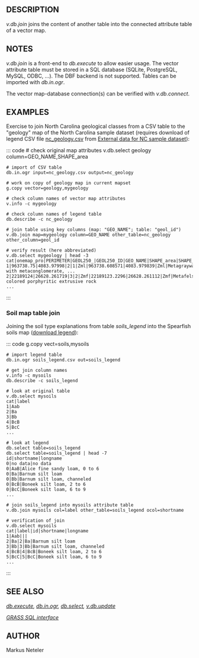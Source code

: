 ## DESCRIPTION

*v.db.join* joins the content of another table into the connected
attribute table of a vector map.

## NOTES

*v.db.join* is a front-end to *db.execute* to allow easier usage. The
vector attribute table must be stored in a SQL database (SQLite,
PostgreSQL, MySQL, ODBC, \...). The DBF backend is not supported. Tables
can be imported with *db.in.ogr*.

The vector map-database connection(s) can be verified with
*v.db.connect*.

## EXAMPLES

Exercise to join North Carolina geological classes from a CSV table to
the \"geology\" map of the North Carolina sample dataset (requires
download of legend CSV file
[nc_geology.csv](http://www.grassbook.org/wp-content/uploads/ncexternal/nc_geology.csv)
from [External data for NC sample
dataset](http://www.grassbook.org/wp-content/uploads/ncexternal/index.html)):

::: code
    # check original map attributes
    v.db.select geology column=GEO_NAME,SHAPE_area

    # import of CSV table
    db.in.ogr input=nc_geology.csv output=nc_geology

    # work on copy of geology map in current mapset
    g.copy vector=geology,mygeology

    # check column names of vector map attributes
    v.info -c mygeology

    # check column names of legend table
    db.describe -c nc_geology

    # join table using key columns (map: "GEO_NAME"; table: "geol_id")
    v.db.join map=mygeology column=GEO_NAME other_table=nc_geology other_column=geol_id

    # verify result (here abbreviated)
    v.db.select mygeology | head -3
    cat|onemap_pro|PERIMETER|GEOL250_|GEOL250_ID|GEO_NAME|SHAPE_area|SHAPE_len|geol_id|longname|comment
    1|963738.75|4083.97998|2|1|Zml|963738.608571|4083.979839|Zml|Metagraywacke|Interlayered with metaconglomerate, ...
    2|22189124|26628.261719|3|2|Zmf|22189123.2296|26628.261112|Zmf|Metafelsite|Light-colored porphyritic extrusive rock
    ...
:::

### Soil map table join

Joining the soil type explanations from table *soils_legend* into the
Spearfish soils map ([download
legend](http://www.grassbook.org/code-examples/code-examples-1st-edition/)):

::: code
    g.copy vect=soils,mysoils

    # import legend table
    db.in.ogr soils_legend.csv out=soils_legend

    # get join column names
    v.info -c mysoils
    db.describe -c soils_legend

    # look at original table
    v.db.select mysoils
    cat|label
    1|Aab
    2|Ba
    3|Bb
    4|BcB
    5|BcC
    ...

    # look at legend
    db.select table=soils_legend
    db.select table=soils_legend | head -7
    id|shortname|longname
    0|no data|no data
    0|AaB|Alice fine sandy loam, 0 to 6
    0|Ba|Barnum silt loam
    0|Bb|Barnum silt loam, channeled
    0|BcB|Boneek silt loam, 2 to 6
    0|BcC|Boneek silt loam, 6 to 9
    ...

    # join soils_legend into mysoils attribute table
    v.db.join mysoils col=label other_table=soils_legend ocol=shortname

    # verification of join
    v.db.select mysoils
    cat|label|id|shortname|longname
    1|Aab|||
    2|Ba|2|Ba|Barnum silt loam
    3|Bb|3|Bb|Barnum silt loam, channeled
    4|BcB|4|BcB|Boneek silt loam, 2 to 6
    5|BcC|5|BcC|Boneek silt loam, 6 to 9
    ...
:::

## SEE ALSO

*[db.execute](db.execute.html), [db.in.ogr](db.in.ogr.html),
[db.select](db.select.html), [v.db.update](v.db.update.html)*

*[GRASS SQL interface](sql.html)*

## AUTHOR

Markus Neteler
